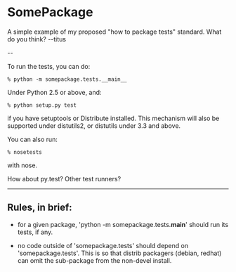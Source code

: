 # SomePackage

A simple example of my proposed "how to package tests" standard.  What do
you think? --titus

--

To run the tests, you can do:

    % python -m somepackage.tests.__main__

Under Python 2.5 or above, and:

    % python setup.py test

if you have setuptools or Distribute installed.  This mechanism will also
be supported under distutils2, or distutils under 3.3 and above.

You can also run:

    % nosetests

with nose.

How about py.test?  Other test runners?

---

Rules, in brief:
----------------

 - for a given package, 'python -m somepackage.tests.__main__' should run
   its tests, if any.

 - no code outside of 'somepackage.tests' should depend on
   'somepackage.tests'.  This is so that distrib packagers (debian,
   redhat) can omit the sub-package from the non-devel install.
